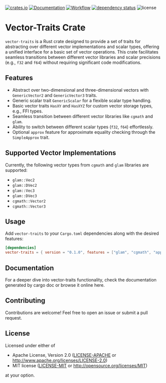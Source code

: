 [![crates.io](https://img.shields.io/crates/v/vector-traits.svg)](https://crates.io/crates/vector-traits)
[![Documentation](https://docs.rs/vector-traits/badge.svg)](https://docs.rs/vector-traits)
[![Workflow](https://github.com/eadf/vector-traits/workflows/Rust/badge.svg)](https://github.com/eadf/vector-traits/workflows/Rust/badge.svg)
[![dependency status](https://deps.rs/crate/vector-traits/0.1.1/status.svg)](https://deps.rs/crate/vector-traits/0.1.1)
![license](https://img.shields.io/crates/l/vector-traits)

# Vector-Traits Crate

`vector-traits` is a Rust crate designed to provide a set of traits for abstracting over different vector 
implementations and scalar types, offering a unified interface for a basic set of vector operations. This crate facilitates 
seamless transitions between different vector libraries and scalar precisions (e.g., `f32` and `f64`) without 
requiring significant code modifications.

## Features

- Abstract over two-dimensional and three-dimensional vectors with `GenericVector2` and `GenericVector3` traits.
- Generic scalar trait `GenericScalar` for a flexible scalar type handling.
- Basic vector traits `HasXY` and `HasXYZ` for custom vector storage types, e.g., FFI types.
- Seamless transition between different vector libraries like `cgmath` and `glam`.
- Ability to switch between different scalar types (`f32`, `f64`) effortlessly.
- Optional `approx` feature for approximate equality checking through the `SimpleApprox` trait.

## Supported Vector Implementations

Currently, the following vector types from `cgmath` and `glam` libraries are supported:

- `glam::Vec2`
- `glam::DVec2`
- `glam::Vec3`
- `glam::DVec3`
- `cgmath::Vector2`
- `cgmath::Vector3`

## Usage

Add `vector-traits` to your `Cargo.toml` dependencies along with the desired features:

```toml
[dependencies]
vector-traits = { version = "0.1.0", features = ["glam", "cgmath", "approx"] }  # only use what you need
```

## Documentation

For a deeper dive into vector-traits functionality, check the documentation generated by cargo doc or browse it online here.

## Contributing

Contributions are welcome! Feel free to open an issue or submit a pull request.

## License

Licensed under either of

* Apache License, Version 2.0 ([LICENSE-APACHE](LICENSE-APACHE)
  or http://www.apache.org/licenses/LICENSE-2.0)
* MIT license ([LICENSE-MIT](LICENSE-MIT)
  or http://opensource.org/licenses/MIT)

at your option.
